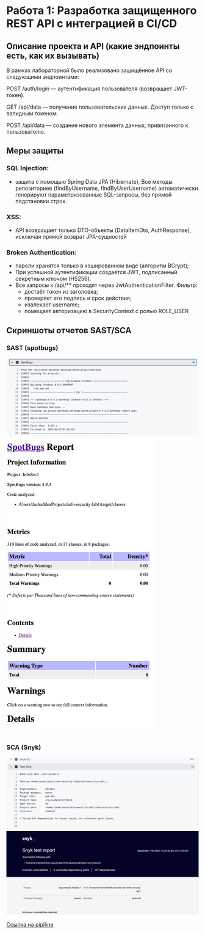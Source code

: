 # Работа 1: Разработка защищенного REST API с интеграцией в CI/CD

## Описание проекта и API (какие эндпоинты есть, как их вызывать)

В рамках лабораторной было реализовано защищённое API со следующими эндпоинтами:

POST /auth/login — аутентификация пользователя (возвращает JWT-токен).

GET /api/data — получение пользовательских данных. Доступ только с валидным токеном.

POST /api/data — создание нового элемента данных, привязанного к пользователю.

## Меры защиты

### SQL Injection:

- защита с помощью Spring Data JPA (Hibernate), Все методы репозиториев (findByUsername, findByUserUsername)
  автоматически генерируют параметризованные SQL-запросы, без прямой подстановки строк.

### XSS:

- API возвращает только DTO-объекты (DataItemDto, AuthResponse), исключая прямой возврат JPA-сущностей

### Broken Authentication:

- пароли хранятся только в хэшированном виде (алгоритм BCrypt);
- При успешной аутентификации создаётся JWT, подписанный секретным ключом (HS256).
- Все запросы к /api/** проходят через JwtAuthenticationFilter.
  Фильтр:
    - достаёт токен из заголовка;
    - проверяет его подпись и срок действия;
    - извлекает username;
    - помещает авторизацию в SecurityContext с ролью ROLE_USER

## Скриншоты отчетов SAST/SCA

### SAST (spotbugs)
![img.png](images/img.png)
![img_2.png](images/img_3.png)
### SCA (Snyk)
![img_1.png](images/img_1.png)
![img_3.png](images/img_2.png)


[Ссылка на pipiline](https://github.com/dariayo/info-security-lab1/actions/runs/17790068700/job/50564907965)